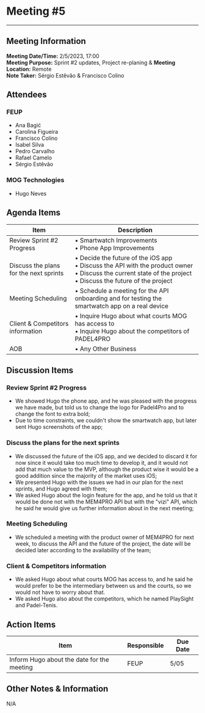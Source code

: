 # Meeting #5
--------------------

## Meeting Information
**Meeting Date/Time:** 2/5/2023, 17:00  
**Meeting Purpose:** Sprint #2 updates, Project re-planing & 
**Meeting Location:** Remote  
**Note Taker:** Sérgio Estêvão & Francisco Colino

## Attendees

### FEUP
- Ana Bagić
- Carolina Figueira
- Francisco Colino
- Isabel Silva
- Pedro Carvalho
- Rafael Camelo
- Sérgio Estêvão

### MOG Technologies

- Hugo Neves

## Agenda Items

Item | Description
---- | ----
Review Sprint #2 Progress | • Smartwatch Improvements <br> • Phone App Improvements
Discuss the plans for the next sprints | • Decide the future of the iOS app <br> • Discuss the API with the product owner <br> • Discuss the current state of the project <br> • Discuss the future of the project
Meeting Scheduling | • Schedule a meeting for the API onboarding and for testing the smartwatch app on a real device
Client & Competitors information | • Inquire Hugo about what courts MOG has access to <br> • Inquire Hugo about the competitors of PADEL4PRO
AOB  | • Any Other Business



## Discussion Items

### Review Sprint #2 Progress
- We showed Hugo the phone app, and he was pleased with the progress we have made, but told us to change the logo for Padel4Pro and to change the font to extra bold;
- Due to time constraints, we couldn't show the smartwatch app, but later sent Hugo screenshots of the app;

### Discuss the plans for the next sprints
- We discussed the future of the iOS app, and we decided to discard it for now since it would take too much time to develop it, and it would not add that much value to the MVP, although the product wise it would be a good addition since the majority of the market uses iOS;
- We presented Hugo with the issues we had in our plan for the next sprints, and Hugo agreed with them;
- We asked Hugo about the login feature for the app, and he told us that it would be done not with the MEM4PRO API but with the "vizi" API, which he said he would give us further information about in the next meeting; 

### Meeting Scheduling
- We scheduled a meeting with the product owner of MEM4PRO for next week, to discuss the API and the future of the project, the date will be decided later according to the availability of the team;

### Client & Competitors information
- We asked Hugo about what courts MOG has access to, and he said he would prefer to be the intermediary between us and the courts, so we would not have to worry about that.
- We asked Hugo also about the competitors, which he named PlaySight and Padel-Tenis.


## Action Items
| Item | Responsible | Due Date |
| ---- | ---- | ---- |
| Inform Hugo about the date for the meeting  | FEUP | 5/05 |

## Other Notes & Information
N/A

